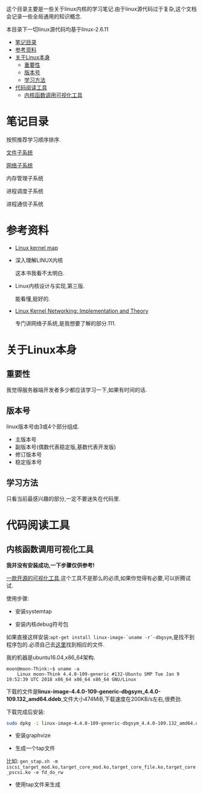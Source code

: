 这个目录主要是一些关于linux内核的学习笔记.由于linux源代码过于复杂,这个文档会记录一些全局通用的知识概念.

本目录下一切linux源代码均基于linux-2.6.11

<!-- TOC -->

- [笔记目录](#笔记目录)
- [参考资料](#参考资料)
- [关于Linux本身](#关于linux本身)
	- [重要性](#重要性)
	- [版本号](#版本号)
	- [学习方法](#学习方法)
- [代码阅读工具](#代码阅读工具)
	- [内核函数调用可视化工具](#内核函数调用可视化工具)

<!-- /TOC -->

# 笔记目录

按照推荐学习顺序排序.

[文件子系统](vfs/README.md)

[网络子系统](network/README.md)

内存管理子系统

进程调度子系统

进程通信子系统

# 参考资料

* [Linux kernel map](http://makelinux.net/kernel_map/)

* 深入理解LINUX内核

    这本书我看不太明白.

* Linux内核设计与实现,第三版.

    能看懂,挺好的.
    
* [Linux Kernel Networking: Implementation and Theory](https://www.amazon.com/gp/product/143026196X/ref=as_li_ss_il?ie=UTF8&camp=1789&creative=390957&creativeASIN=143026196X&linkCode=as2&tag=makelinux-20) 

    专门讲网络子系统,是我想要了解的部分.111.

# 关于Linux本身

## 重要性

我觉得服务器端开发者多少都应该学习一下,如果有时间的话. 

## 版本号

linux版本号由3或4个部分组成.

* 主版本号
* 副版本号(偶数代表稳定版,基数代表开发版)
* 修订版本号
* 稳定版本号


## 学习方法

只看当前最感兴趣的部分,一定不要迷失在代码里.

# 代码阅读工具

## 内核函数调用可视化工具

**我并没有安装成功,一下步骤仅供参考!**

[一款开源的可视化工具](https://github.com/vonnyfly/kernel_visualization),这个工具不是那么的必须,如果你觉得有必要,可以折腾试试.

使用步骤:

* 安装systemtap

* 安装内核debug符号包

如果直接这样安装:```apt-get install linux-image-`uname -r`-dbgsym```,是找不到程序包的.必须自己去[这里](http://ddebs.ubuntu.com/pool/main/l/linux/)找到相应的文件.


我的机器是ubuntu16.04,x86_64架构.
```
moon@moon-Think:~$ uname -a
    Linux moon-Think 4.4.0-109-generic #132-Ubuntu SMP Tue Jan 9 19:52:39 UTC 2018 x86_64 x86_64 x86_64 GNU/Linux

```

下载的文件是**linux-image-4.4.0-109-generic-dbgsym\_4.4.0-109.132_amd64.ddeb**,文件大小474MiB,下载速度在200KB/s左右,很费劲.

下载完成后安装:
```bash
sudo dpkg -i linux-image-4.4.0-109-generic-dbgsym_4.4.0-109.132_amd64.ddeb 
```

* 安装graphvize

* 生成一个tap文件

比如:
```gen_stap.sh -m iscsi_target_mod.ko,target_core_mod.ko,target_core_file.ko,target_core_pscsi.ko -e fd_do_rw```

* 使用tap文件来生成

